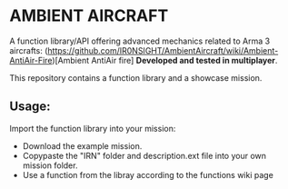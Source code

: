 # AMBIENT AIRCRAFT
A function library/API offering advanced mechanics related to Arma 3 aircrafts:
(https://github.com/IR0NSIGHT/AmbientAircraft/wiki/Ambient-AntiAir-Fire)[Ambient AntiAir fire]
__Developed and tested in multiplayer__.

This repository contains a function library and a showcase mission.

## Usage:
Import the function library into your mission:
- Download the example mission.
- Copypaste the "IRN" folder and description.ext file into your own mission folder.
- Use a function from the libray according to the functions wiki page 

